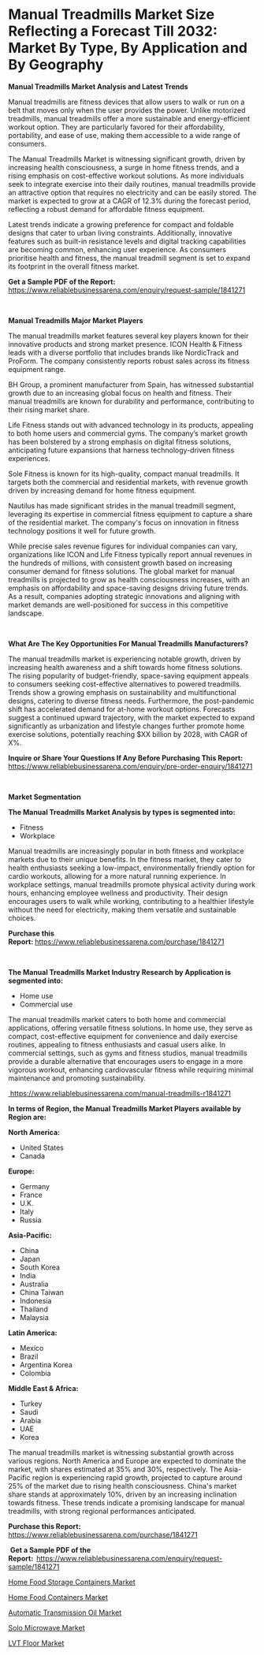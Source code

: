 <p><h1>Manual Treadmills Market Size Reflecting a Forecast Till 2032: Market By Type, By Application and By Geography</h1></p><p><strong>Manual Treadmills Market Analysis and Latest Trends</strong></p>
<p><p>Manual treadmills are fitness devices that allow users to walk or run on a belt that moves only when the user provides the power. Unlike motorized treadmills, manual treadmills offer a more sustainable and energy-efficient workout option. They are particularly favored for their affordability, portability, and ease of use, making them accessible to a wide range of consumers.</p><p>The Manual Treadmills Market is witnessing significant growth, driven by increasing health consciousness, a surge in home fitness trends, and a rising emphasis on cost-effective workout solutions. As more individuals seek to integrate exercise into their daily routines, manual treadmills provide an attractive option that requires no electricity and can be easily stored. The market is expected to grow at a CAGR of 12.3% during the forecast period, reflecting a robust demand for affordable fitness equipment.</p><p>Latest trends indicate a growing preference for compact and foldable designs that cater to urban living constraints. Additionally, innovative features such as built-in resistance levels and digital tracking capabilities are becoming common, enhancing user experience. As consumers prioritise health and fitness, the manual treadmill segment is set to expand its footprint in the overall fitness market.</p></p>
<p><strong>Get a Sample PDF of the Report:&nbsp;</strong> <a href="https://www.reliablebusinessarena.com/enquiry/request-sample/1841271?utm_campaign=2112&utm_medium=2&utm_source=Github&utm_content=ia&utm_term=04042025&utm_id=manual-treadmills">https://www.reliablebusinessarena.com/enquiry/request-sample/1841271</a></p>
<p>&nbsp;</p>
<p><strong>Manual Treadmills Major Market Players</strong></p>
<p><p>The manual treadmills market features several key players known for their innovative products and strong market presence. ICON Health & Fitness leads with a diverse portfolio that includes brands like NordicTrack and ProForm. The company consistently reports robust sales across its fitness equipment range.</p><p>BH Group, a prominent manufacturer from Spain, has witnessed substantial growth due to an increasing global focus on health and fitness. Their manual treadmills are known for durability and performance, contributing to their rising market share.</p><p>Life Fitness stands out with advanced technology in its products, appealing to both home users and commercial gyms. The company’s market growth has been bolstered by a strong emphasis on digital fitness solutions, anticipating future expansions that harness technology-driven fitness experiences.</p><p>Sole Fitness is known for its high-quality, compact manual treadmills. It targets both the commercial and residential markets, with revenue growth driven by increasing demand for home fitness equipment.</p><p>Nautilus has made significant strides in the manual treadmill segment, leveraging its expertise in commercial fitness equipment to capture a share of the residential market. The company's focus on innovation in fitness technology positions it well for future growth.</p><p>While precise sales revenue figures for individual companies can vary, organizations like ICON and Life Fitness typically report annual revenues in the hundreds of millions, with consistent growth based on increasing consumer demand for fitness solutions. The global market for manual treadmills is projected to grow as health consciousness increases, with an emphasis on affordability and space-saving designs driving future trends. As a result, companies adopting strategic innovations and aligning with market demands are well-positioned for success in this competitive landscape.</p></p>
<p>&nbsp;</p>
<p><strong>What Are The Key Opportunities For Manual Treadmills Manufacturers?</strong></p>
<p><p>The manual treadmills market is experiencing notable growth, driven by increasing health awareness and a shift towards home fitness solutions. The rising popularity of budget-friendly, space-saving equipment appeals to consumers seeking cost-effective alternatives to powered treadmills. Trends show a growing emphasis on sustainability and multifunctional designs, catering to diverse fitness needs. Furthermore, the post-pandemic shift has accelerated demand for at-home workout options. Forecasts suggest a continued upward trajectory, with the market expected to expand significantly as urbanization and lifestyle changes further promote home exercise solutions, potentially reaching $XX billion by 2028, with CAGR of X%.</p></p>
<p><strong>Inquire or Share Your Questions If Any Before Purchasing This Report:</strong> <a href="https://www.reliablebusinessarena.com/enquiry/pre-order-enquiry/1841271?utm_campaign=2112&utm_medium=2&utm_source=Github&utm_content=ia&utm_term=04042025&utm_id=manual-treadmills">https://www.reliablebusinessarena.com/enquiry/pre-order-enquiry/1841271</a></p>
<p>&nbsp;</p>
<p><strong>Market Segmentation</strong></p>
<p><strong>The Manual Treadmills Market Analysis by types is segmented into:</strong></p>
<p><ul><li>Fitness</li><li>Workplace</li></ul></p>
<p><p>Manual treadmills are increasingly popular in both fitness and workplace markets due to their unique benefits. In the fitness market, they cater to health enthusiasts seeking a low-impact, environmentally friendly option for cardio workouts, allowing for a more natural running experience. In workplace settings, manual treadmills promote physical activity during work hours, enhancing employee wellness and productivity. Their design encourages users to walk while working, contributing to a healthier lifestyle without the need for electricity, making them versatile and sustainable choices.</p></p>
<p><strong>Purchase this Report:&nbsp;</strong><a href="https://www.reliablebusinessarena.com/purchase/1841271?utm_campaign=2112&utm_medium=2&utm_source=Github&utm_content=ia&utm_term=04042025&utm_id=manual-treadmills">https://www.reliablebusinessarena.com/purchase/1841271</a></p>
<p>&nbsp;</p>
<p><strong>The Manual Treadmills Market Industry Research by Application is segmented into:</strong></p>
<p><ul><li>Home use</li><li>Commercial use</li></ul></p>
<p><p>The manual treadmills market caters to both home and commercial applications, offering versatile fitness solutions. In home use, they serve as compact, cost-effective equipment for convenience and daily exercise routines, appealing to fitness enthusiasts and casual users alike. In commercial settings, such as gyms and fitness studios, manual treadmills provide a durable alternative that encourages users to engage in a more vigorous workout, enhancing cardiovascular fitness while requiring minimal maintenance and promoting sustainability.</p></p>
<p><a href="https://www.reliablebusinessarena.com/manual-treadmills-r1841271?utm_campaign=2112&utm_medium=2&utm_source=Github&utm_content=ia&utm_term=04042025&utm_id=manual-treadmills">&nbsp;https://www.reliablebusinessarena.com/manual-treadmills-r1841271</a></p>
<p><strong>In terms of Region, the Manual Treadmills Market Players available by Region are:</strong></p>
<p>
    <p> <strong> North America: </strong>
        <ul>
            <li>United States</li>
            <li>Canada</li>
        </ul>
        </p> 
    <p> <strong> Europe: </strong>
        <ul>
            <li>Germany</li>
            <li>France</li>
            <li>U.K.</li>
            <li>Italy</li>
            <li>Russia</li>
        </ul>
        </p> 
    <p> <strong> Asia-Pacific: </strong>
        <ul>
            <li>China</li>
            <li>Japan</li>
            <li>South Korea</li>
            <li>India</li>
            <li>Australia</li>
            <li>China Taiwan</li>
            <li>Indonesia</li>
            <li>Thailand</li>
            <li>Malaysia</li>
        </ul>
        </p> 
    <p> <strong> Latin America: </strong>
        <ul>
            <li>Mexico</li>
            <li>Brazil</li>
            <li>Argentina Korea</li>
            <li>Colombia</li>
        </ul>
        </p> 
    <p> <strong> Middle East & Africa: </strong>
        <ul>
            <li>Turkey</li>
            <li>Saudi</li>
            <li>Arabia</li>
            <li>UAE</li>
            <li>Korea</li>
        </ul>
    </p>
    </p>
<p><p>The manual treadmills market is witnessing substantial growth across various regions. North America and Europe are expected to dominate the market, with shares estimated at 35% and 30%, respectively. The Asia-Pacific region is experiencing rapid growth, projected to capture around 25% of the market due to rising health consciousness. China's market share stands at approximately 10%, driven by an increasing inclination towards fitness. These trends indicate a promising landscape for manual treadmills, with strong regional performances anticipated.</p></p>
<p><strong>Purchase this Report: </strong><a href="https://www.reliablebusinessarena.com/purchase/1841271?utm_campaign=2112&utm_medium=2&utm_source=Github&utm_content=ia&utm_term=04042025&utm_id=manual-treadmills">https://www.reliablebusinessarena.com/purchase/1841271</a></p>
<p>&nbsp;<strong>Get a Sample PDF of the Report:&nbsp;&nbsp;</strong><a href="https://www.reliablebusinessarena.com/enquiry/request-sample/1841271?utm_campaign=2112&utm_medium=2&utm_source=Github&utm_content=ia&utm_term=04042025&utm_id=manual-treadmills">https://www.reliablebusinessarena.com/enquiry/request-sample/1841271</a></p>
<p><strong></strong></p>
<p><p><a href="https://github.com/mukaithaisia/Market-Research-Report-List-1/blob/main/home-food-storage-containers-market.md?utm_campaign=2112&utm_medium=2&utm_source=Github&utm_content=ia&utm_term=04042025&utm_id=manual-treadmills">Home Food Storage Containers Market</a></p><p><a href="https://github.com/thatejanet4y/Market-Research-Report-List-1/blob/main/home-food-containers-market.md?utm_campaign=2112&utm_medium=2&utm_source=Github&utm_content=ia&utm_term=04042025&utm_id=manual-treadmills">Home Food Containers Market</a></p><p><a href="https://github.com/claracpegios/Market-Research-Report-List-1/blob/main/automatic-transmission-oil-market.md?utm_campaign=2112&utm_medium=2&utm_source=Github&utm_content=ia&utm_term=04042025&utm_id=manual-treadmills">Automatic Transmission Oil Market</a></p><p><a href="https://github.com/langolaskark/Market-Research-Report-List-1/blob/main/solo-microwave-market.md?utm_campaign=2112&utm_medium=2&utm_source=Github&utm_content=ia&utm_term=04042025&utm_id=manual-treadmills">Solo Microwave Market</a></p><p><a href="https://github.com/hiwanatalak/Market-Research-Report-List-1/blob/main/lvt-floor-market.md?utm_campaign=2112&utm_medium=2&utm_source=Github&utm_content=ia&utm_term=04042025&utm_id=manual-treadmills">LVT Floor Market</a></p></p>